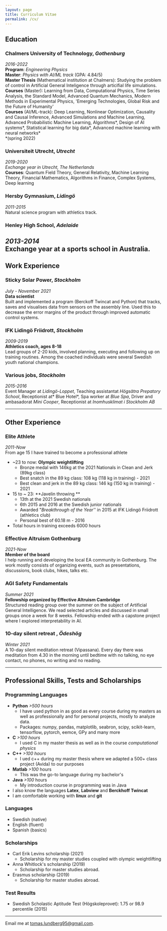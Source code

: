 ```yaml
---
layout: page
title: Curriculum Vitae
permalink: /cv/
---
```

## Education
### Chalmers University of Technology, *Gothenburg*
*2016-2022*\
**Program**: *Engineering Physics*\
**Master**: *Physics with AI/ML track* (GPA: 4.84/5)\
**Master Thesis** (Mathematical institution at Chalmers):  Studying the problem of control in Artificial General Inteligence through articifial life simulations.\
**Courses** (Master): Learning from Data, Computational Physics, Time Series Analysis, the Standard Model, Advanced Quantum Mechanics, Modern Methods in Experimental Physics, 'Emerging Technologies, Global Risk and the Future of Humanity'\
**Courses** (AI/ML-track): Deep Learning, Nonlinear Optimization, Causality and Causal Inference, Advanced Simulations and Machine Learning, Advanced Probabilistic Machine Learning, Algorithms\*, Design of AI systems\*, Statistical learning for big data\*, Advanced machine learning with neural networks\* \
\*(spring 2022)

### Universiteit Utrecht, *Utrecht*
*2019-2020*\
*Exchange year in Utrecht, The Netherlands*\
**Courses**: Quantum Field Theory, General Relativity, Machine Learning Theory, Financial Mathematics, Algorithms in Finance, Complex Systems, Deep learning

### Hersby Gymnasium, *Lidingö*
*2011-2015*\
Natural science program with athletics track.

### Henley High School, *Adelaide*
*2013-2014*\
Exchange year at a sports school in Australia.
---

## Work Experience
### Sticky Solar Power, *Stockholm*
*July - November 2021*\
**Data scientist**\
Built and implemented a program (Berckoff Twincat and Python) that tracks, saves and visualises data from sensors on the assembly line. Used this to decrease the error margins of the product through improved automatic control systems.

### IFK Lidingö Friidrott, *Stockholm*
*2009-2019*\
**Athletics coach, ages 8-18**\
Lead groups of 2-20 kids, involved planning, executing and following up on training routines. Among the coached individuals were several Swedish youth national champions.

### Various jobs, *Stockholm*
*2015-2016*\
Event Manager at *Lidingö-Loppet*, Teaching assistantat *Högsätra Prepatory School*, Receptionist at* Blue Hotel*, Spa worker at *Blue Spa*, Driver and ambasadorat *Mini Cooper*, Receptionist at *Inomhusklimat i Stockholm AB*

---

## Other Experience
### Elite Athlete
*2011-Now*\
From age 15 I have trained to become a professional athlete  
- ~23 to now: **Olympic weightlifting**  
	- Bronze medal with 146kg at the 2021 Nationals in Clean and Jerk (89kg class)
	- Best snatch in the 89 kg class: 108 kg (118 kg in training) - 2021
	- Best clean and jerk in the 89 kg class: 146 kg (150 kg in training) - 2021
- 15 to ~ 23: **Javelin throwing  **
	- 13th at the 2021 Swedish nationals
	- 6th 2015 and 2016 at the Swedish junior nationals
	- Awarded "*Breakthrough of the Year'*' in 2015 at IFK Lidingö Friidrott (athletics club)
	- Personal best of 60.18 m - 2016
- Total hours in training exceeds 6000 hours

### Effective Altruism Gothenburg
*2021-Now*\
**Member of the board**\
I help running and developing the local EA community in Gothenburg. The work mostly consists of organizing events, such as presentations, discussions, book clubs, hikes, talks etc.

### AGI Safety Fundamentals
*Summer 2021*\
**Fellowship organized by Effective Altruism Cambridge**\
Structured reading group over the summer on the subject of Artificial General Intelligence. We read selected articles and discussed in small groups once a week for 8 weeks. Fellowship ended with a capstone project where I explored interpretability in AI.

### 10-day silent retreat , *Ödeshög*
*Winter 2021*\
A 10-day silent meditation retreat (Vipassana). Every day there was meditation from 4.30 in the morning until bedtime with no talking, no eye contact, no phones, no writing and no reading. 

---
## Professional Skills, Tests and Scholarships
### Programming Languages
- **Python** *>500 hours*
	- I have used python in as good as every course during my masters as well as professionally and for personal projects, mostly to analyze data.
	- Packages: numpy, pandas, matplotlib, seabron, scipy, scikit-learn, tensorflow, pytorch, eemce, GPy and many more
- **C** *>100 hours*
	- I used C in my master thesis as well as in the course *computational physics*
- **C++** *>100 hours*
	- I ued c++ during my master thesis where we adapted a 500+ class project (Avida) to our purposes
- **Matlab** *>100* hours
	- This was the go-to language during my bachelor's 
- **Java** *>100* hours
	- My introduction course in programming was in Java
- I also know the languages **Latex**, **Labview** and **Berckhoff Twincat** 
- I am comfortable working with **linux** and **git**

### Languages
- Swedish (native)
- English (fluent)
- Spanish (basics)

### Scholarships
- Carl Erik Levins scholarship (2021)
	- Scholarship for my master studies coupled with olympic weightlifting
- Anna Whitlock's scholarship (2019)
	- Scholarship for master studies abroad.
- Erasmus scholarship (2019)
	- Scholarship for master studies abroad.

### Test Results
- Swedish Scholastic Aptitude Test (Högskoleprovet): 1.75 or 98.9 percentile (2015)



---

Email me at [tomas.lundberg95@gmail.com](mailto:tomas.lundberg95@gmail.com).